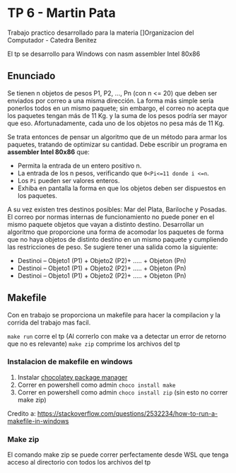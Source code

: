 # TP 6 - Martin Pata

Trabajo practico desarrollado para la materia []Organizacion del Computador - Catedra Benitez

El tp se desarrollo para Windows con nasm assembler Intel 80x86

## Enunciado

Se tienen n objetos de pesos P1, P2, ..., Pn (con n <= 20) que deben ser enviados por correo a una misma dirección. La forma más simple sería ponerlos todos en un mismo paquete; sin embargo, el correo no acepta que los paquetes tengan más de 11 Kg. y la suma de los pesos podría ser mayor que eso. Afortunadamente, cada uno de los objetos no pesa más de 11 Kg.

Se trata entonces de pensar un algoritmo que de un método para armar los paquetes, tratando de optimizar su cantidad. Debe escribir un programa en **assembler Intel 80x86** que:

- Permita la entrada de un entero positivo n.
- La entrada de los n pesos, verificando que `0<Pi<=11 donde i <=n`.
- Los `Pi` pueden ser valores enteros.
- Exhiba en pantalla la forma en que los objetos deben ser dispuestos en los paquetes.

A su vez existen tres destinos posibles: Mar del Plata, Bariloche y Posadas. El correo por normas internas de funcionamiento no puede poner en el mismo paquete objetos que vayan a distinto destino. Desarrollar un algoritmo que proporcione una forma de acomodar los paquetes de forma que no haya objetos de distinto destino en un mismo paquete y cumpliendo las restricciones de peso. Se sugiere tener una salida como la siguiente:

- Destinoi – Objeto1 (P1) + Objeto2 (P2)+ ..... + Objeton (Pn)
- Destinoi – Objeto1 (P1) + Objeto2 (P2)+ ..... + Objeton (Pn)
- Destinoi – Objeto1 (P1) + Objeto2 (P2)+ ..... + Objeton (Pn)

## Makefile

Con en trabajo se proporciona un makefile para hacer la compilacion y la corrida del trabajo mas facil.

`make run` corre el tp (Al correrlo con make va a detectar un error de retorno que no es relevante)
`make zip` comprime los archivos del tp

### Instalacion de makefile en windows

1. Instalar [chocolatey package manager](https://chocolatey.org/install)
2. Correr en powershell como admin `choco install make`
3. Correr en powershell como admin `choco install zip` (sin esto no correr make zip)

Credito a: https://stackoverflow.com/questions/2532234/how-to-run-a-makefile-in-windows

### Make zip

El comando make zip se puede correr perfectamente desde WSL que tenga acceso al directorio con todos los archivos del tp